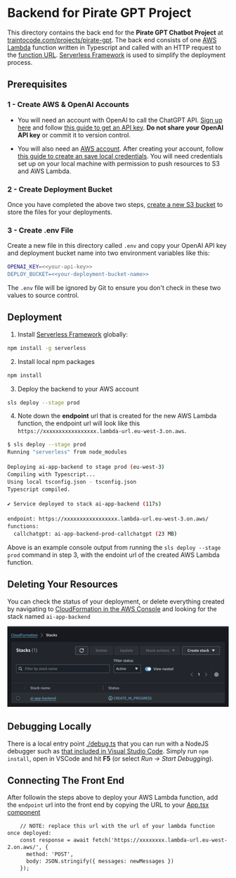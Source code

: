 # Backend for Pirate GPT Project

This directory contains the back end for the **Pirate GPT Chatbot Project** at [traintocode.com/projects/pirate-gpt](https://traintocode.com/projects/pirate-gpt/).  The back end consists of one [AWS Lambda](https://aws.amazon.com/lambda/) function written in Typescript and called with an HTTP request to the [function URL](https://docs.aws.amazon.com/lambda/latest/dg/lambda-urls.html).  [Serverless Framework](https://www.serverless.com/) is used to simplify the deployment process.

## Prerequisites

### 1 - Create AWS & OpenAI Accounts

* You will need an account with OpenAI to call the ChatGPT API.  [Sign up here](https://platform.openai.com/signup) and follow [this guide to get an API key](https://platform.openai.com/docs/quickstart/account-setup).  **Do not share your OpenAI API key** or commit it to version control.

* You will also need an [AWS account](https://aws.amazon.com/resources/create-account/).  After creating your account, follow [this guide to create an save local credentials](https://docs.aws.amazon.com/cli/latest/userguide/cli-chap-welcome.html).  You will need credentials set up on your local machine with permission to push resources to S3 and AWS Lambda.

### 2 - Create Deployment Bucket

Once you have completed the above two steps, [create a new S3 bucket](https://docs.aws.amazon.com/AmazonS3/latest/userguide/create-bucket-overview.html) to store the files for your deployments.

### 3 - Create .env File

Create a new file in this directory called `.env` and copy your OpenAI API key and deployment bucket name into two environment variables like this:

```sh
OPENAI_KEY=<<your-api-key>>
DEPLOY_BUCKET=<<your-deployment-bucket-name>>
```

The `.env` file will be ignored by Git to ensure you don't check in these two values to source control.

## Deployment

1. Install [Serverless Framework](https://www.serverless.com/) globally: 
```sh
npm install -g serverless
```

2. Install local npm packages
```sh
npm install
```

3. Deploy the backend to your AWS account
```sh
sls deploy --stage prod
```

4. Note down the **endpoint** url that is created for the new AWS Lambda function, the endpoint url will look like this `https://xxxxxxxxxxxxxxxxx.lambda-url.eu-west-3.on.aws`.

```sh
$ sls deploy --stage prod
Running "serverless" from node_modules

Deploying ai-app-backend to stage prod (eu-west-3)
Compiling with Typescript...
Using local tsconfig.json - tsconfig.json
Typescript compiled.

✔ Service deployed to stack ai-app-backend (117s)

endpoint: https://xxxxxxxxxxxxxxxxx.lambda-url.eu-west-3.on.aws/
functions:
  callchatgpt: ai-app-backend-prod-callchatgpt (23 MB)
```

Above is an example console output from running the `sls deploy --stage prod` command in step 3, with the endoint url of the created AWS Lambda function.

## Deleting Your Resources

You can check the status of your deployment, or delete everything created by navigating to [CloudFormation in the AWS Console](https://eu-west-3.console.aws.amazon.com/cloudformation/home) and looking for the stack named `ai-app-backend`

![](screenshot-cloudformation.png)


## Debugging Locally

There is a local entry point [./debug.ts](./debug.ts) that you can run with a NodeJS debugger such as [that included in Visual Studio Code](https://code.visualstudio.com/docs/typescript/typescript-debugging).  Simply run `npm install`, open in VSCode and hit **F5** (or select _Run -> Start Debugging_).


## Connecting The Front End

After followin the steps above to deploy your AWS Lambda function, add the `endpoint` url into the front end by copying the URL to your [App.tsx component](../frontend/src/App.tsx#L24)

```
    // NOTE: replace this url with the url of your lambda function once deployed:
    const response = await fetch('https://xxxxxxxx.lambda-url.eu-west-2.on.aws/', {
      method: 'POST',
      body: JSON.stringify({ messages: newMessages })
    });
```
